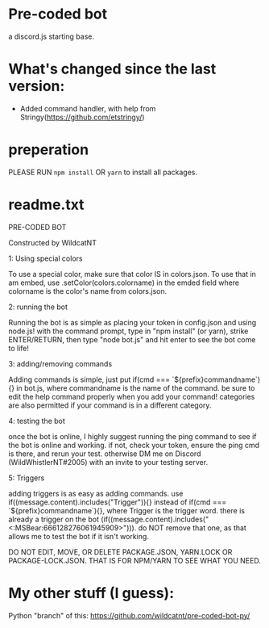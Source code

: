 # Pre-coded bot
a discord.js starting base.

# What's changed since the last version:
- Added command handler, with help from Stringy(<https://github.com/etstringy/>)

# preperation
PLEASE RUN `npm install` OR `yarn` to install all packages.

# readme.txt
PRE-CODED BOT

Constructed by WildcatNT

1: Using special colors

To use a special color, make sure that color IS in colors.json. 
To use that in am embed, use .setColor(colors.colorname) in the 
emded field where colorname is the color's name from colors.json.

2: running the bot 

Running the bot is as simple as placing your token in config.json
and using node.js! with the command prompt, type in "npm install" 
(or yarn), strike ENTER/RETURN, then type "node bot.js" and hit enter 
to see the bot come to life!

3: adding/removing commands

Adding commands is simple, just put if(cmd === \`${prefix}commandname\`){}
in bot.js, where commandname is the name of the command. be sure to edit
the help command properly when you add your command! categories are also
permitted if your command is in a different category.

4: testing the bot

once the bot is online, I highly suggest running the ping command to see if
the bot is online and working. if not, check your token, ensure the ping cmd
is there, and rerun your test. otherwise DM me on Discord (WildWhistlerNT#2005) with
an invite to your testing server. 

5: Triggers

adding triggers is as easy as adding commands. use if((message.content).includes("Trigger")){}
instead of if(cmd === \`${prefix}commandname\`){}, where Trigger is the trigger word. there is already
a trigger on the bot (if((message.content).includes("<:MSBear:666128276061945909>"))). do NOT remove
that one, as that allows me to test the bot if it isn't working.

DO NOT EDIT, MOVE, OR DELETE PACKAGE.JSON, YARN.LOCK OR PACKAGE-LOCK.JSON. THAT IS FOR NPM/YARN TO SEE WHAT YOU NEED.

# My other stuff (I guess):
Python "branch" of this: https://github.com/wildcatnt/pre-coded-bot-py/